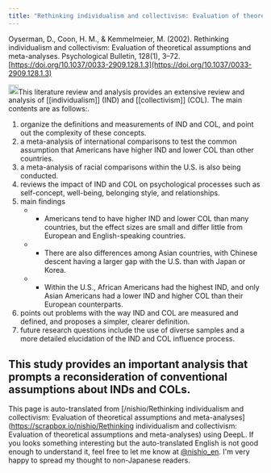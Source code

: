 ```yaml
---
title: "Rethinking individualism and collectivism: Evaluation of theoretical assumptions and meta-analyses"
---
```


Oyserman, D., Coon, H. M., & Kemmelmeier, M. (2002). Rethinking individualism and collectivism: Evaluation of theoretical assumptions and meta-analyses. Psychological Bulletin, 128(1), 3–72. [https://doi.org/10.1037/0033-2909.128.1.3](https://doi.org/10.1037/0033-2909.128.1.3)

<img src='https://scrapbox.io/api/pages/nishio-en/claude/icon' alt='claude.icon' height="19.5"/>This literature review and analysis provides an extensive review and analysis of [[individualism]] (IND) and [[collectivism]] (COL). The main contents are as follows:.
1. organize the definitions and measurements of IND and COL, and point out the complexity of these concepts.
2. a meta-analysis of international comparisons to test the common assumption that Americans have higher IND and lower COL than other countries.
3. a meta-analysis of racial comparisons within the U.S. is also being conducted.
4. reviews the impact of IND and COL on psychological processes such as self-concept, well-being, belonging style, and relationships.
5. main findings
    - - Americans tend to have higher IND and lower COL than many countries, but the effect sizes are small and differ little from European and English-speaking countries.
    - - There are also differences among Asian countries, with Chinese descent having a larger gap with the U.S. than with Japan or Korea.
    - - Within the U.S., African Americans had the highest IND, and only Asian Americans had a lower IND and higher COL than their European counterparts.
6. points out problems with the way IND and COL are measured and defined, and proposes a simpler, clearer definition.
7. future research questions include the use of diverse samples and a more detailed elucidation of the IND and COL influence process.

This study provides an important analysis that prompts a reconsideration of conventional assumptions about INDs and COLs.
---
This page is auto-translated from [/nishio/Rethinking individualism and collectivism: Evaluation of theoretical assumptions and meta-analyses](https://scrapbox.io/nishio/Rethinking individualism and collectivism: Evaluation of theoretical assumptions and meta-analyses) using DeepL. If you looks something interesting but the auto-translated English is not good enough to understand it, feel free to let me know at [@nishio_en](https://twitter.com/nishio_en). I'm very happy to spread my thought to non-Japanese readers.